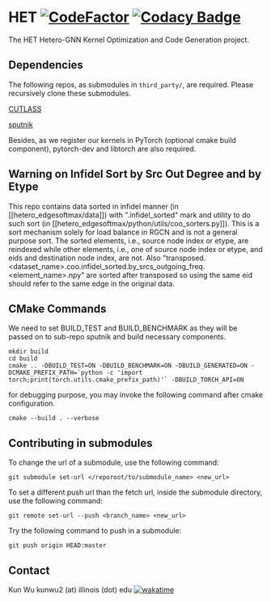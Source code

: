 # HET [![CodeFactor](https://www.codefactor.io/repository/github/k-wu/hetero_edgesoftmax/badge?s=34a94a8b3a8b3d83b6582edc6e24b1e5d0a207b9)](https://www.codefactor.io/repository/github/k-wu/hetero_edgesoftmax) [![Codacy Badge](https://app.codacy.com/project/badge/Grade/9c41863c914e4153883f24eeff256280)](https://www.codacy.com?utm_source=github.com&amp;utm_medium=referral&amp;utm_content=K-Wu/hetero_edgesoftmax&amp;utm_campaign=Badge_Grade)

The HET Hetero-GNN Kernel Optimization and Code Generation project.

## Dependencies
The following repos, as submodules in `third_party/`, are required. Please recursively clone these submodules.

[CUTLASS](https://github.com/NVIDIA/cutlass)

[sputnik](https://github.com/google-research/sputnik)

Besides, as we register our kernels in PyTorch (optional cmake build component), pytorch-dev and libtorch are also required.

## Warning on Infidel Sort by Src Out Degree and by Etype
This repo contains data sorted in infidel manner (in [[hetero_edgesoftmax/data]]) with ".infidel_sorted" mark and utility to do such sort (in [[hetero_edgesoftmax/python/utils/coo_sorters.py]]). This is a sort mechanism solely for load balance in RGCN and is not a general purpose sort. The sorted elements, i.e., source node index or etype, are reindexed while other elements, i.e., one of source node index or etype, and eids and destination node index, are not. Also "transposed.<dataset_name>.coo.infidel_sorted.by_srcs_outgoing_freq.<element_name>.npy" are sorted after transposed so using the same eid should refer to the same edge in the original data.

## CMake Commands
We need to set BUILD_TEST and BUILD_BENCHMARK as they will be passed on to sub-repo sputnik and build necessary components.
```
mkdir build
cd build
cmake .. -DBUILD_TEST=ON -DBUILD_BENCHMARK=ON -DBUILD_GENERATED=ON -DCMAKE_PREFIX_PATH=`python -c 'import torch;print(torch.utils.cmake_prefix_path)'` -DBUILD_TORCH_API=ON
```

for debugging purpose, you may invoke the following command after cmake configuration.
```
cmake --build . --verbose
```

## Contributing in submodules
To change the url of a submodule, use the following command:
```
git submodule set-url </reporoot/to/submodule_name> <new_url>
```

To set a different push url than the fetch url, inside the submodule directory, use the following command:
```
git remote set-url --push <branch_name> <new_url>
```

Try the following command to push in a submodule:
```
git push origin HEAD:master
```

## Contact
Kun Wu kunwu2 (at) illinois (dot) edu  [![wakatime](https://wakatime.com/badge/github/K-Wu/hetero_edgesoftmax.svg)](https://wakatime.com/badge/github/K-Wu/hetero_edgesoftmax)